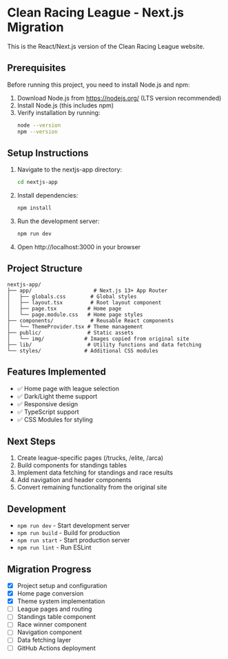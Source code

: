 # Clean Racing League - Next.js Migration

This is the React/Next.js version of the Clean Racing League website.

## Prerequisites

Before running this project, you need to install Node.js and npm:

1. Download Node.js from https://nodejs.org/ (LTS version recommended)
2. Install Node.js (this includes npm)
3. Verify installation by running:
   ```bash
   node --version
   npm --version
   ```

## Setup Instructions

1. Navigate to the nextjs-app directory:
   ```bash
   cd nextjs-app
   ```

2. Install dependencies:
   ```bash
   npm install
   ```

3. Run the development server:
   ```bash
   npm run dev
   ```

4. Open http://localhost:3000 in your browser

## Project Structure

```
nextjs-app/
├── app/                    # Next.js 13+ App Router
│   ├── globals.css        # Global styles
│   ├── layout.tsx         # Root layout component
│   ├── page.tsx          # Home page
│   └── page.module.css   # Home page styles
├── components/            # Reusable React components
│   └── ThemeProvider.tsx # Theme management
├── public/               # Static assets
│   └── img/             # Images copied from original site
├── lib/                  # Utility functions and data fetching
└── styles/              # Additional CSS modules
```

## Features Implemented

- ✅ Home page with league selection
- ✅ Dark/Light theme support
- ✅ Responsive design
- ✅ TypeScript support
- ✅ CSS Modules for styling

## Next Steps

1. Create league-specific pages (/trucks, /elite, /arca)
2. Build components for standings tables
3. Implement data fetching for standings and race results
4. Add navigation and header components
5. Convert remaining functionality from the original site

## Development

- `npm run dev` - Start development server
- `npm run build` - Build for production
- `npm run start` - Start production server
- `npm run lint` - Run ESLint

## Migration Progress

- [x] Project setup and configuration
- [x] Home page conversion
- [x] Theme system implementation
- [ ] League pages and routing
- [ ] Standings table component
- [ ] Race winner component
- [ ] Navigation component
- [ ] Data fetching layer
- [ ] GitHub Actions deployment
